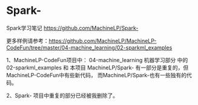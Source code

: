 # Spark-
Spark学习笔记
https://github.com/MachineLP/Spark-

更多样例请参考：https://github.com/MachineLP/MachineLP-CodeFun/tree/master/04-machine_learning/02-sparkml_examples



1、MachineLP-CodeFun项目中：
04-machine_learning 机器学习部分 中的 02-sparkml_examples 和 本项目 MachineLP/Spark- 有一部分是重复的，但MachineLP-CodeFun中有些新代码，
而MachineLP/Spark-也有一些独有的代码。

2、Spark- 项目中重复的部分已经被我删除了。